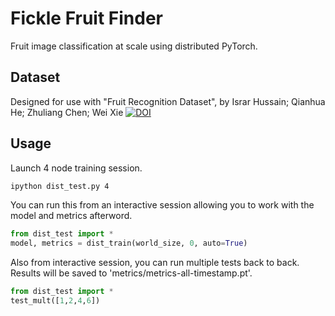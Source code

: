 # Fickle Fruit Finder
Fruit image classification at scale using distributed PyTorch.

## Dataset
Designed for use with "Fruit Recognition Dataset", by Israr Hussain; Qianhua He; Zhuliang Chen; Wei Xie
[![DOI](https://zenodo.org/badge/DOI/10.5281/zenodo.1310165.svg)](https://doi.org/10.5281/zenodo.1310165)

## Usage

Launch 4 node training session.

```bash
ipython dist_test.py 4
```
 
You can run this from an interactive session allowing you to work with the model and metrics afterword.

```python
from dist_test import *
model, metrics = dist_train(world_size, 0, auto=True)
```

Also from interactive session, you can run multiple tests back to back. Results will be saved to 'metrics/metrics-all-timestamp.pt'.

```python
from dist_test import *
test_mult([1,2,4,6])
```
